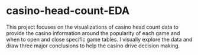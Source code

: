 # casino-head-count-EDA


This project focuses on the visualizations of casino head count data to provide the casino information around the popularity of each game and when to open and close specific game tables. I visually explore the data and draw three major conclusions to help the casino drive decision making.
